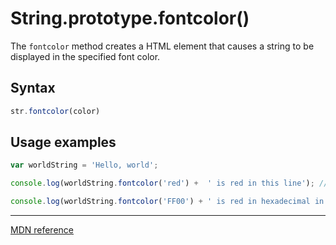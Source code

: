 # String.prototype.fontcolor()

The `fontcolor` method creates a <font> HTML element that causes a string to be displayed in the specified font color.
  
## Syntax

```js
str.fontcolor(color)
```

## Usage examples

```js
var worldString = 'Hello, world';

console.log(worldString.fontcolor('red') +  ' is red in this line'); // -> '<font color="red">Hello, world</font> is red in this line'

console.log(worldString.fontcolor('FF00') + ' is red in hexadecimal in this line'); // ->  '<font color="FF00">Hello, world</font> is red in hexadecimal in this line'
```

---

[MDN reference](https://developer.mozilla.org/en-US/docs/Web/JavaScript/Reference/Global_Objects/String/fontcolor)
